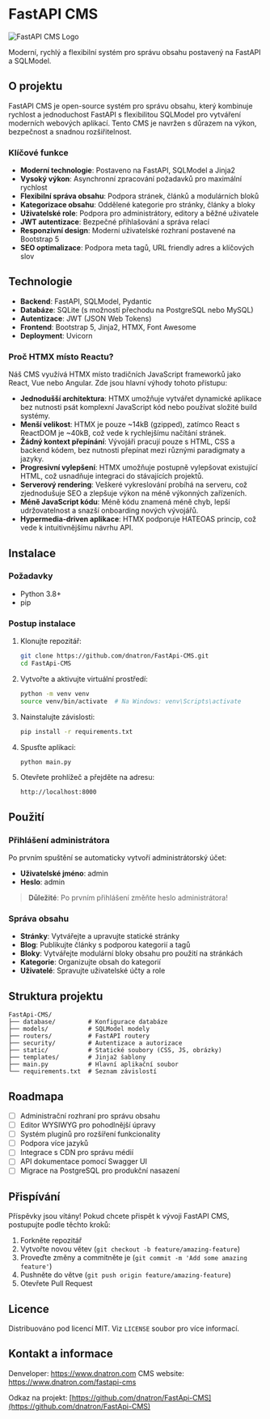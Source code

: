 # FastAPI CMS

![FastAPI CMS Logo](static/img/logo.png)

Moderní, rychlý a flexibilní systém pro správu obsahu postavený na FastAPI a SQLModel.

## O projektu

FastAPI CMS je open-source systém pro správu obsahu, který kombinuje rychlost a jednoduchost FastAPI s flexibilitou SQLModel pro vytváření moderních webových aplikací. Tento CMS je navržen s důrazem na výkon, bezpečnost a snadnou rozšiřitelnost.

### Klíčové funkce

- **Moderní technologie**: Postaveno na FastAPI, SQLModel a Jinja2
- **Vysoký výkon**: Asynchronní zpracování požadavků pro maximální rychlost
- **Flexibilní správa obsahu**: Podpora stránek, článků a modulárních bloků
- **Kategorizace obsahu**: Oddělené kategorie pro stránky, články a bloky
- **Uživatelské role**: Podpora pro administrátory, editory a běžné uživatele
- **JWT autentizace**: Bezpečné přihlašování a správa relací
- **Responzivní design**: Moderní uživatelské rozhraní postavené na Bootstrap 5
- **SEO optimalizace**: Podpora meta tagů, URL friendly adres a klíčových slov

## Technologie

- **Backend**: FastAPI, SQLModel, Pydantic
- **Databáze**: SQLite (s možností přechodu na PostgreSQL nebo MySQL)
- **Autentizace**: JWT (JSON Web Tokens)
- **Frontend**: Bootstrap 5, Jinja2, HTMX, Font Awesome
- **Deployment**: Uvicorn

### Proč HTMX místo Reactu?

Náš CMS využívá HTMX místo tradičních JavaScript frameworků jako React, Vue nebo Angular. Zde jsou hlavní výhody tohoto přístupu:

- **Jednodušší architektura**: HTMX umožňuje vytvářet dynamické aplikace bez nutnosti psát komplexní JavaScript kód nebo používat složité build systémy.
- **Menší velikost**: HTMX je pouze ~14kB (gzipped), zatímco React s ReactDOM je ~40kB, což vede k rychlejšímu načítání stránek.
- **Žádný kontext přepínání**: Vývojáři pracují pouze s HTML, CSS a backend kódem, bez nutnosti přepínat mezi různými paradigmaty a jazyky.
- **Progresivní vylepšení**: HTMX umožňuje postupně vylepšovat existující HTML, což usnadňuje integraci do stávajících projektů.
- **Serverový rendering**: Veškeré vykreslování probíhá na serveru, což zjednodušuje SEO a zlepšuje výkon na méně výkonných zařízeních.
- **Méně JavaScript kódu**: Méně kódu znamená méně chyb, lepší udržovatelnost a snazší onboarding nových vývojářů.
- **Hypermedia-driven aplikace**: HTMX podporuje HATEOAS princip, což vede k intuitivnějšímu návrhu API.

## Instalace

### Požadavky

- Python 3.8+
- pip

### Postup instalace

1. Klonujte repozitář:
   ```bash
   git clone https://github.com/dnatron/FastApi-CMS.git
   cd FastApi-CMS
   ```

2. Vytvořte a aktivujte virtuální prostředí:
   ```bash
   python -m venv venv
   source venv/bin/activate  # Na Windows: venv\Scripts\activate
   ```

3. Nainstalujte závislosti:
   ```bash
   pip install -r requirements.txt
   ```

4. Spusťte aplikaci:
   ```bash
   python main.py
   ```

5. Otevřete prohlížeč a přejděte na adresu:
   ```
   http://localhost:8000
   ```

## Použití

### Přihlášení administrátora

Po prvním spuštění se automaticky vytvoří administrátorský účet:
- **Uživatelské jméno**: admin
- **Heslo**: admin

> **Důležité**: Po prvním přihlášení změňte heslo administrátora!

### Správa obsahu

- **Stránky**: Vytvářejte a upravujte statické stránky
- **Blog**: Publikujte články s podporou kategorií a tagů
- **Bloky**: Vytvářejte modulární bloky obsahu pro použití na stránkách
- **Kategorie**: Organizujte obsah do kategorií
- **Uživatelé**: Spravujte uživatelské účty a role

## Struktura projektu

```
FastApi-CMS/
├── database/         # Konfigurace databáze
├── models/           # SQLModel modely
├── routers/          # FastAPI routery
├── security/         # Autentizace a autorizace
├── static/           # Statické soubory (CSS, JS, obrázky)
├── templates/        # Jinja2 šablony
├── main.py           # Hlavní aplikační soubor
└── requirements.txt  # Seznam závislostí
```

## Roadmapa

- [ ] Administrační rozhraní pro správu obsahu
- [ ] Editor WYSIWYG pro pohodlnější úpravy
- [ ] Systém pluginů pro rozšíření funkcionality
- [ ] Podpora více jazyků
- [ ] Integrace s CDN pro správu médií
- [ ] API dokumentace pomocí Swagger UI
- [ ] Migrace na PostgreSQL pro produkční nasazení

## Přispívání

Příspěvky jsou vítány! Pokud chcete přispět k vývoji FastAPI CMS, postupujte podle těchto kroků:

1. Forkněte repozitář
2. Vytvořte novou větev (`git checkout -b feature/amazing-feature`)
3. Proveďte změny a commitněte je (`git commit -m 'Add some amazing feature'`)
4. Pushněte do větve (`git push origin feature/amazing-feature`)
5. Otevřete Pull Request

## Licence

Distribuováno pod licencí MIT. Viz `LICENSE` soubor pro více informací.

## Kontakt a informace

Denveloper: https://www.dnatron.com
CMS website: https://www.dnatron.com/fastapi-cms

Odkaz na projekt: [https://github.com/dnatron/FastApi-CMS](https://github.com/dnatron/FastApi-CMS)
